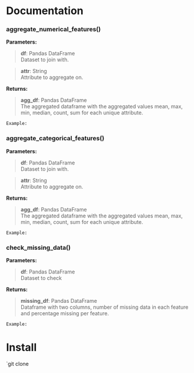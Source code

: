 # Documentation

  
### aggregate_numerical_features()

**Parameters:**

> **df**: Pandas DataFrame  
> Dataset to join with.

> **attr**: String  
> Attribute to aggregate on.

**Returns:**

> **agg_df**: Pandas DataFrame  
> The aggregated dataframe with the aggregated values mean, max, min, median, count, sum for each unique attribute.

```
Example:
```

### aggregate_categorical_features()

**Parameters:**

> **df**: Pandas DataFrame  
> Dataset to join with.

> **attr**: String  
> Attribute to aggregate on.

**Returns:**

> **agg_df**: Pandas DataFrame  
> The aggregated dataframe with the aggregated values mean, max, min, median, count, sum for each unique attribute.

```
Example:
```


### check_missing_data()

**Parameters:**

> **df**: Pandas DataFrame  
> Dataset to check


**Returns:**

> **missing_df**: Pandas DataFrame  
> Dataframe with two columns, number of missing data in each feature and percentage missing per feature.

```
Example:
```

# Install

`git clone
